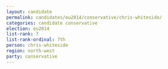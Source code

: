 ```yaml
---
layout: candidate
permalink: candidates/eu2014/conservative/chris-whiteside/
categories: candidate conservative
election: eu2014
list-rank: 7
list-rank-ordinal: 7th
person: chris-whiteside
region: north-west
party: conservative
---
```

